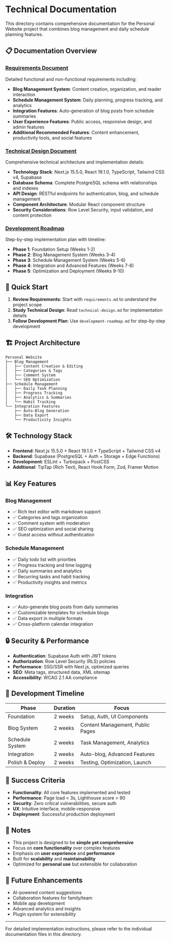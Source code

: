 # Technical Documentation

This directory contains comprehensive documentation for the Personal Website project that combines blog management and daily schedule planning features.

## 📋 Documentation Overview

### [Requirements Document](./requirements.md)
Detailed functional and non-functional requirements including:
- **Blog Management System**: Content creation, organization, and reader interaction
- **Schedule Management System**: Daily planning, progress tracking, and analytics
- **Integration Features**: Auto-generation of blog posts from schedule summaries
- **User Experience Features**: Public access, responsive design, and admin features
- **Additional Recommended Features**: Content enhancement, productivity tools, and social features

### [Technical Design Document](./technical-design.md)
Comprehensive technical architecture and implementation details:
- **Technology Stack**: Next.js 15.5.0, React 19.1.0, TypeScript, Tailwind CSS v4, Supabase
- **Database Schema**: Complete PostgreSQL schema with relationships and indexes
- **API Design**: RESTful endpoints for authentication, blog, and schedule management
- **Component Architecture**: Modular React component structure
- **Security Considerations**: Row Level Security, input validation, and content protection

### [Development Roadmap](./development-roadmap.md)
Step-by-step implementation plan with timeline:
- **Phase 1**: Foundation Setup (Weeks 1-2)
- **Phase 2**: Blog Management System (Weeks 3-4)
- **Phase 3**: Schedule Management System (Weeks 5-6)
- **Phase 4**: Integration and Advanced Features (Weeks 7-8)
- **Phase 5**: Optimization and Deployment (Weeks 9-10)

## 🚀 Quick Start

1. **Review Requirements**: Start with `requirements.md` to understand the project scope
2. **Study Technical Design**: Read `technical-design.md` for implementation details
3. **Follow Development Plan**: Use `development-roadmap.md` for step-by-step development

## 🏗️ Project Architecture

```
Personal Website
├── Blog Management
│   ├── Content Creation & Editing
│   ├── Categories & Tags
│   ├── Comment System
│   └── SEO Optimization
├── Schedule Management
│   ├── Daily Task Planning
│   ├── Progress Tracking
│   ├── Analytics & Summaries
│   └── Habit Tracking
└── Integration Features
    ├── Auto-Blog Generation
    ├── Data Export
    └── Productivity Insights
```

## 🛠️ Technology Stack

- **Frontend**: Next.js 15.5.0 + React 19.1.0 + TypeScript + Tailwind CSS v4
- **Backend**: Supabase (PostgreSQL + Auth + Storage + Edge Functions)
- **Development**: ESLint + Turbopack + PostCSS
- **Additional**: TipTap (Rich Text), React Hook Form, Zod, Framer Motion

## 📊 Key Features

### Blog Management
- ✅ Rich text editor with markdown support
- ✅ Categories and tags organization
- ✅ Comment system with moderation
- ✅ SEO optimization and social sharing
- ✅ Guest access without authentication

### Schedule Management
- ✅ Daily todo list with priorities
- ✅ Progress tracking and time logging
- ✅ Daily summaries and analytics
- ✅ Recurring tasks and habit tracking
- ✅ Productivity insights and metrics

### Integration
- ✅ Auto-generate blog posts from daily summaries
- ✅ Customizable templates for schedule blogs
- ✅ Data export in multiple formats
- ✅ Cross-platform calendar integration

## 🔒 Security & Performance

- **Authentication**: Supabase Auth with JWT tokens
- **Authorization**: Row Level Security (RLS) policies
- **Performance**: SSG/SSR with Next.js, optimized queries
- **SEO**: Meta tags, structured data, XML sitemap
- **Accessibility**: WCAG 2.1 AA compliance

## 📅 Development Timeline

| Phase | Duration | Focus |
|-------|----------|-------|
| Foundation | 2 weeks | Setup, Auth, UI Components |
| Blog System | 2 weeks | Content Management, Public Pages |
| Schedule System | 2 weeks | Task Management, Analytics |
| Integration | 2 weeks | Auto-blog, Advanced Features |
| Polish & Deploy | 2 weeks | Testing, Optimization, Launch |

## 🎯 Success Criteria

- **Functionality**: All core features implemented and tested
- **Performance**: Page load < 3s, Lighthouse score > 90
- **Security**: Zero critical vulnerabilities, secure auth
- **UX**: Intuitive interface, mobile-responsive
- **Deployment**: Successful production deployment

## 📝 Notes

- This project is designed to be **simple yet comprehensive**
- Focus on **core functionality** over complex features
- Emphasis on **user experience** and **performance**
- Built for **scalability** and **maintainability**
- Optimized for **personal use** but extensible for collaboration

## 🔄 Future Enhancements

- AI-powered content suggestions
- Collaboration features for family/team
- Mobile app development
- Advanced analytics and insights
- Plugin system for extensibility

---

For detailed implementation instructions, please refer to the individual documentation files in this directory.